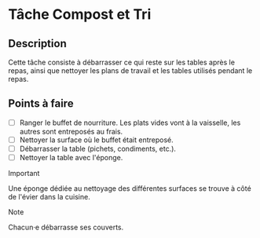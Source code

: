 # Tâche Compost et Tri

## Description
Cette tâche consiste à débarrasser ce qui reste sur les tables après le repas, ainsi que nettoyer les plans de travail et les tables utilisés pendant le repas.

## Points à faire

- [ ] Ranger le buffet de nourriture. Les plats vides vont à la vaisselle, les autres sont entreposés au frais.
- [ ] Nettoyer la surface où le buffet était entreposé.
- [ ] Débarrasser la table (pichets, condiments, etc.).
- [ ] Nettoyer la table avec l'éponge.

> [!IMPORTANT]  
> Une éponge dédiée au nettoyage des différentes surfaces se trouve à côté de l'évier dans la cuisine.

> [!NOTE]
> Chacun·e débarrasse ses couverts.
